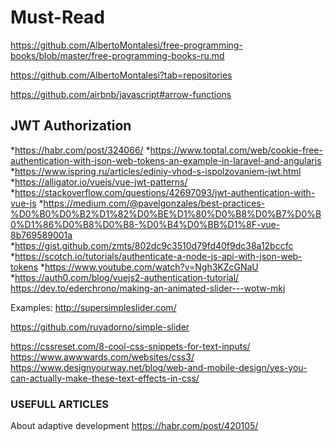 # Must-Read

https://github.com/AlbertoMontalesi/free-programming-books/blob/master/free-programming-books-ru.md

https://github.com/AlbertoMontalesi?tab=repositories

https://github.com/airbnb/javascript#arrow-functions


## JWT Authorization

*https://habr.com/post/324066/
*https://www.toptal.com/web/cookie-free-authentication-with-json-web-tokens-an-example-in-laravel-and-angularjs
*https://www.ispring.ru/articles/ediniy-vhod-s-ispolzovaniem-jwt.html
*https://alligator.io/vuejs/vue-jwt-patterns/
*https://stackoverflow.com/questions/42697093/jwt-authentication-with-vue-js
*https://medium.com/@pavelgonzales/best-practices-%D0%B0%D0%B2%D1%82%D0%BE%D1%80%D0%B8%D0%B7%D0%B0%D1%86%D0%B8%D0%B8-%D0%B4%D0%BB%D1%8F-vue-8b769589001a
*https://gist.github.com/zmts/802dc9c3510d79fd40f9dc38a12bccfc
*https://scotch.io/tutorials/authenticate-a-node-js-api-with-json-web-tokens
*https://www.youtube.com/watch?v=Ngh3KZcGNaU
*https://auth0.com/blog/vuejs2-authentication-tutorial/
https://dev.to/ederchrono/making-an-animated-slider---wotw-mkj


Examples:
http://supersimpleslider.com/

https://github.com/ruyadorno/simple-slider

https://cssreset.com/8-cool-css-snippets-for-text-inputs/
https://www.awwwards.com/websites/css3/
https://www.designyourway.net/blog/web-and-mobile-design/yes-you-can-actually-make-these-text-effects-in-css/

### USEFULL ARTICLES 
About adaptive development https://habr.com/post/420105/
